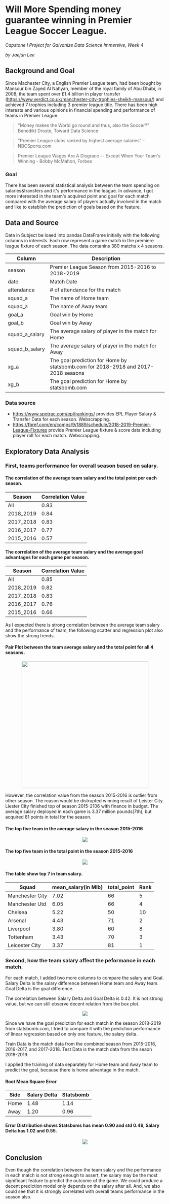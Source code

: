 
# Will More Spending money guarantee winning in Premier League Soccer League.

*Capstone I Project for Galvanize Data Science Immersive, Week 4*

*by Jaejun Lee*

## Background and Goal
Since Machester City, a English Premier League team, had been bought by Mansour bin Zayed Al Nahyan, member of the royal family of Abu Dhabi, in 2008, the team spent over £1.4 billion in player transfer (https://www.verdict.co.uk/manchester-city-trophies-sheikh-mansour/) and achieved 7 trophies including 3 premier league title. There has been high interests and various opinions in financial spending and performance of teams in Premier League. 

> "Money makes the World go round and thus, also the Soccer?" Benedikt Droste, Toward Data Science

> "Premier League clubs ranked by highest average salaries" - NBCSports.com

> Premier League Wages Are A Disgrace -- Except When Your Team's Winning  - Bobby McMahon, Forbes

### Goal
There has been several statistical analysis between the team spending on salaries&transfers and it's performance in the league. In advance, I got more interested in the team's acquired point and goal for each match compared with the average salary of players actually involved in the match and like to establish the prediction of goals based on the feature.

## Data and Source
Data in Subject be loaed into pandas DataFrame initially with the following columns in interests.
Each row represent a game match in the premiere league fixture of each season. The data contanins 380 matchs x 4 seasons.

|Column    |Description
|---    |---
|season | Premier League Season from 2015-2016 to 2018-2019
|date   | Match Date                 
|attendance | # of attendance for the match
|squad_a    | The name of Home team
|squad_a    | The name of Away team
|goal_a     | Goal win by Home
|goal_b     | Goal win by Away
|squad_a_salary | The average salary of player in the match for Home
|squad_b_salary | The average salary of player in the match for Away
|xg_a   | The goal prediction for Home by statsbomb.com for 2018-2918 and 2017-2018 seasons
|xg_b   | The goal prediction for Home by statsbomb.com

### Data source
* https://www.spotrac.com/epl/rankings/ provides EPL Player Salary & Transfer Data for each season. Webscrapping. 
* https://fbref.com/en/comps/9/1889/schedule/2018-2019-Premier-League-Fixtures provide Premier League fixture & score data including player roll for each match. Webscrapping. 

## Exploratory Data Analysis
### First, teams performance for overall season based on salary.

#### The correlation of the average team salary and the total point per each season.
|Season    |Correlation Value
|---    |---
|All    |0.83
|2018_2019  |0.84
|2017_2018  |0.83
|2016_2017  |0.77
|2015_2016  |0.57

#### The correlation of the average team salary and the average goal advantages for each game per season.
|Season    |Correlation Value
|---    |---
|All    |0.85
|2018_2019  |0.82
|2017_2018  |0.83
|2016_2017  |0.76
|2015_2016  |0.66

As I expected there is strong correlation between the average team salary and the performance of team, the following scatter and regression plot also show the strong trends. 

#### Pair Plot between the team average salary and the total point for all 4 seasons. 
<p align="center">
  <img src="images/pairplot_team_salary_point_season_all.png" width = 400>
</p>

However, the correlation value from the season 2015-2016 is outlier from other season. The reason would be distrupted winning result of Leister City. Liester City finished top of season 2015-2106 with finance in budget. 
The average salary deployed in each game is 3.37 million pounds(7th), but acquired 81 points in total for the season.

#### The top five team in the average salary in the season 2015-2016
<p align="center">
  <img src="images/Bar_the_top5_team_salary_2015_2016.png">
</p>

#### The top five team in the total point in the season 2015-2016
<p align="center">
  <img src="images/Bar_the_top5_point_2015_2016.png">
</p>

#### The table show top 7 in team salary.
|Squad  |mean_salary(in Mlb)    |total_point    |Rank
|---    |---    |---    |---
|Manchester City  |7.02      |66    |5
|Manchester Utd   |6.05      |66    |4
|Chelsea          |5.22      |50    |10
|Arsenal          |4.43      |71    |2
|Liverpool        |3.80      |60    |8
|Tottenham        |3.43      |70    |3
|Leicester City   |3.37      |81    |1

### Second, how the team salary affect the peformance in each match.

For each match, I added two more columns to compare the salary and Goal. Salary Delta is the salary difference between Home team and Away team. Goal Delta is the goal difference. 

The correlation between Salary Delta and Goal Delta is 0.42. It is not strong value, but we can still observe decent relation from the box plot.

<p align="center">
  <img src="images/boxplot_goal_delta_salary_delta.png">
</p>

Since we have the goal prediction for each match in the season 2018-2019 from statsbomb.com, I tried to compare it with the prediction performance of linear regression based on only one feature, the salary delta.

Train Data is the match data from the combined season from 2015-2016, 2016-2017, and 2017-2018.
Test Data is the match data from the seaon 2018-2019.

I applied the training of data separately for Home team and Away team to predict the goal, because there is home advantage in the match.

#### Root Mean Square Error 
|Side |Salary Delta | Statsbomb
|---    |---    |---
|Home   |1.48   |1.14
|Away   |1.20   |0.96

#### Error Distribution shows Statsboms has mean 0.90 and std 0.49, Salary Delta has 1.02 and 0.55. 
<p align="center">
  <img src="images/RMSE_distribution_comparison.png">
</p>

## Conclusion
Even though the correlation between the team salary and the performance in each match is not strong enough to assert, the salary may be the most significant feature to predict the outcome of the game. We could produce a decent prediction model only depends on the salary after all. And, we also could see that it is strongly correlated with overall teams performance in the season also.  
